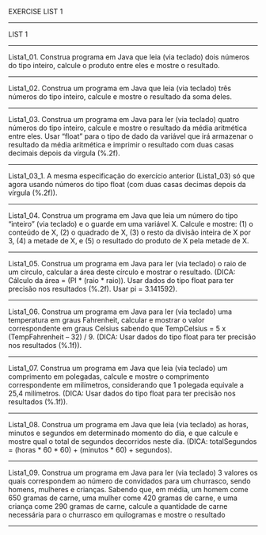 EXERCISE LIST 1
**************************************************************************************
LIST 1
**************************************************************************************
Lista1_01. Construa programa em Java que leia (via teclado) dois números do tipo inteiro,
calcule o produto entre eles e mostre o resultado.

**************************************************************************************
Lista1_02. Construa um programa em Java que leia (via teclado) três números do tipo 
inteiro, calcule e mostre o resultado da soma deles.

**************************************************************************************
Lista1_03. Construa um programa em Java para ler (via teclado) quatro números do tipo
inteiro, calcule e mostre o resultado da média aritmética entre eles. Usar “float” para o tipo 
de dado da variável que irá armazenar o resultado da média aritmética e imprimir o resultado 
com duas casas decimais depois da vírgula (%.2f).

**************************************************************************************

Lista1_03_1. A mesma especificação do exercício anterior (Lista1_03) só que 
agora usando números do tipo float (com duas casas decimas depois da vírgula (%.2f)).


**************************************************************************************
Lista1_04. Construa um programa em Java que leia um número do tipo “inteiro” (via 
teclado) e o guarde em uma variável X. Calcule e mostre: (1) o conteúdo de X, (2) o quadrado 
de X, (3) o resto da divisão inteira de X por 3, (4) a metade de X, e (5) o resultado do produto 
de X pela metade de X.

******************************************************************************************
Lista1_05. Construa um programa em Java para ler (via teclado) o raio de um círculo, 
calcular a área deste círculo e mostrar o resultado. (DICA: Cálculo da área = (PI * (raio * raio)). 
Usar dados do tipo float para ter precisão nos resultados (%.2f). Usar pi = 3.141592).

**************************************************************************************
Lista1_06. Construa um programa em Java para ler (via teclado) uma temperatura em 
graus Fahrenheit, calcular e mostrar o valor correspondente em graus Celsius sabendo que 
TempCelsius = 5 x (TempFahrenheit – 32) / 9. (DICA: Usar dados do tipo float para ter precisão 
nos resultados (%.1f)).

**************************************************************************************
Lista1_07. Construa um programa em Java que leia (via teclado) um comprimento em 
polegadas, calcule e mostre o comprimento correspondente em milímetros, considerando 
que 1 polegada equivale a 25,4 milímetros. (DICA: Usar dados do tipo float para ter precisão 
nos resultados (%.1f)).

**************************************************************************************
Lista1_08. Construa um programa em Java que leia (via teclado) as horas, minutos e 
segundos em determinado momento do dia, e que calcule e mostre qual o total de segundos 
decorridos neste dia. (DICA: totalSegundos = (horas * 60 * 60) + (minutos * 60) + segundos).

**************************************************************************************
Lista1_09. Construa um programa em Java para ler (via teclado) 3 valores os quais 
correspondem ao número de convidados para um churrasco, sendo homens, mulheres e 
crianças. Sabendo que, em média, um homem come 650 gramas de carne, uma mulher come 
420 gramas de carne, e uma criança come 290 gramas de carne, calcule a quantidade de carne 
necessária para o churrasco em quilogramas e mostre o resultado
**************************************************************************************
